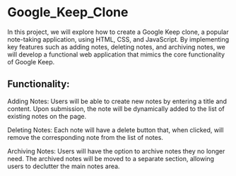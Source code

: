 # Google_Keep_Clone
In this project, we will explore how to create a Google Keep clone, a popular note-taking application, using HTML, CSS, and JavaScript. By implementing key features such as adding notes, deleting notes, and archiving notes, we will develop a functional web application that mimics the core functionality of Google Keep.

## Functionality:

Adding Notes: Users will be able to create new notes by entering a title and content. Upon submission, the note will be dynamically added to the list of existing notes on the page.

Deleting Notes: Each note will have a delete button that, when clicked, will remove the corresponding note from the list of notes.

Archiving Notes: Users will have the option to archive notes they no longer need. The archived notes will be moved to a separate section, allowing users to declutter the main notes area.
